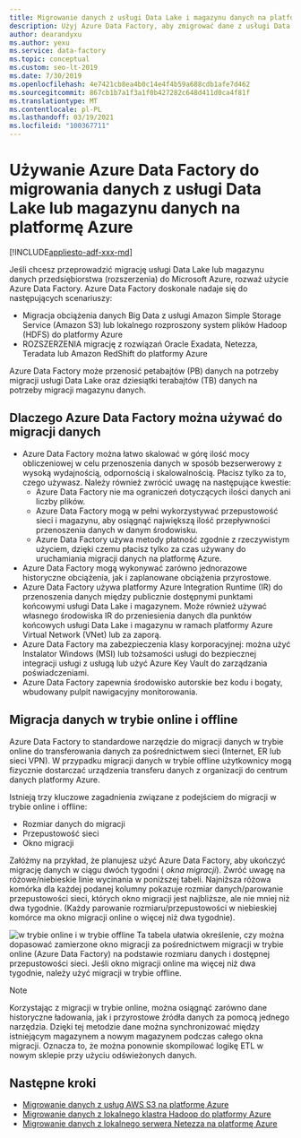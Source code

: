 ```yaml
---
title: Migrowanie danych z usługi Data Lake i magazynu danych na platformę Azure
description: Użyj Azure Data Factory, aby zmigrować dane z usługi Data Lake i magazynu danych na platformę Azure.
author: dearandyxu
ms.author: yexu
ms.service: data-factory
ms.topic: conceptual
ms.custom: seo-lt-2019
ms.date: 7/30/2019
ms.openlocfilehash: 4e7421cb8ea4b0c14e4f4b59a688cdb1afe7d462
ms.sourcegitcommit: 867cb1b7a1f3a1f0b427282c648d411d0ca4f81f
ms.translationtype: MT
ms.contentlocale: pl-PL
ms.lasthandoff: 03/19/2021
ms.locfileid: "100367711"
---
```

# <a name="use-azure-data-factory-to-migrate-data-from-your-data-lake-or-data-warehouse-to-azure"></a>Używanie Azure Data Factory do migrowania danych z usługi Data Lake lub magazynu danych na platformę Azure

[!INCLUDE[appliesto-adf-xxx-md](includes/appliesto-adf-xxx-md.md)]

Jeśli chcesz przeprowadzić migrację usługi Data Lake lub magazynu danych przedsiębiorstwa (rozszerzenia) do Microsoft Azure, rozważ użycie Azure Data Factory. Azure Data Factory doskonale nadaje się do następujących scenariuszy:

- Migracja obciążenia danych Big Data z usługi Amazon Simple Storage Service (Amazon S3) lub lokalnego rozproszony system plików Hadoop (HDFS) do platformy Azure
- ROZSZERZENIA migrację z rozwiązań Oracle Exadata, Netezza, Teradata lub Amazon RedShift do platformy Azure

Azure Data Factory może przenosić petabajtów (PB) danych na potrzeby migracji usługi Data Lake oraz dziesiątki terabajtów (TB) danych na potrzeby migracji magazynu danych.

## <a name="why-azure-data-factory-can-be-used-for-data-migration"></a>Dlaczego Azure Data Factory można używać do migracji danych

- Azure Data Factory można łatwo skalować w górę ilość mocy obliczeniowej w celu przenoszenia danych w sposób bezserwerowy z wysoką wydajnością, odpornością i skalowalnością. Płacisz tylko za to, czego używasz. Należy również zwrócić uwagę na następujące kwestie: 
  - Azure Data Factory nie ma ograniczeń dotyczących ilości danych ani liczby plików.
  - Azure Data Factory mogą w pełni wykorzystywać przepustowość sieci i magazynu, aby osiągnąć największą ilość przepływności przenoszenia danych w danym środowisku.
  - Azure Data Factory używa metody płatność zgodnie z rzeczywistym użyciem, dzięki czemu płacisz tylko za czas używany do uruchamiania migracji danych na platformę Azure.  
- Azure Data Factory mogą wykonywać zarówno jednorazowe historyczne obciążenia, jak i zaplanowane obciążenia przyrostowe.
- Azure Data Factory używa platformy Azure Integration Runtime (IR) do przenoszenia danych między publicznie dostępnymi punktami końcowymi usługi Data Lake i magazynem. Może również używać własnego środowiska IR do przeniesienia danych dla punktów końcowych usługi Data Lake i magazynu w ramach platformy Azure Virtual Network (VNet) lub za zaporą.
- Azure Data Factory ma zabezpieczenia klasy korporacyjnej: można użyć Instalator Windows (MSI) lub tożsamości usługi do bezpiecznej integracji usługi z usługą lub użyć Azure Key Vault do zarządzania poświadczeniami.
- Azure Data Factory zapewnia środowisko autorskie bez kodu i bogaty, wbudowany pulpit nawigacyjny monitorowania.  

## <a name="online-vs-offline-data-migration"></a>Migracja danych w trybie online i offline

Azure Data Factory to standardowe narzędzie do migracji danych w trybie online do transferowania danych za pośrednictwem sieci (Internet, ER lub sieci VPN). W przypadku migracji danych w trybie offline użytkownicy mogą fizycznie dostarczać urządzenia transferu danych z organizacji do centrum danych platformy Azure.  

Istnieją trzy kluczowe zagadnienia związane z podejściem do migracji w trybie online i offline:  

- Rozmiar danych do migracji
- Przepustowość sieci
- Okno migracji

Załóżmy na przykład, że planujesz użyć Azure Data Factory, aby ukończyć migrację danych w ciągu dwóch tygodni ( *okna migracji*). Zwróć uwagę na różowe/niebieskie linie wycinania w poniższej tabeli. Najniższa różowa komórka dla każdej podanej kolumny pokazuje rozmiar danych/parowanie przepustowości sieci, których okno migracji jest najbliższe, ale nie mniej niż dwa tygodnie. (Każdy parowanie rozmiaru/przepustowości w niebieskiej komórce ma okno migracji online o więcej niż dwa tygodnie). 

![w trybie online i w trybie offline ](media/data-migration-guidance-overview/online-offline.png) Ta tabela ułatwia określenie, czy można dopasować zamierzone okno migracji za pośrednictwem migracji w trybie online (Azure Data Factory) na podstawie rozmiaru danych i dostępnej przepustowości sieci. Jeśli okno migracji online ma więcej niż dwa tygodnie, należy użyć migracji w trybie offline.

> [!NOTE]
> Korzystając z migracji w trybie online, można osiągnąć zarówno dane historyczne ładowania, jak i przyrostowe źródła danych za pomocą jednego narzędzia.  Dzięki tej metodzie dane można synchronizować między istniejącym magazynem a nowym magazynem podczas całego okna migracji. Oznacza to, że można ponownie skompilować logikę ETL w nowym sklepie przy użyciu odświeżonych danych.


## <a name="next-steps"></a>Następne kroki

- [Migrowanie danych z usług AWS S3 na platformę Azure](data-migration-guidance-s3-azure-storage.md)
- [Migrowanie danych z lokalnego klastra Hadoop do platformy Azure](data-migration-guidance-hdfs-azure-storage.md)
- [Migrowanie danych z lokalnego serwera Netezza na platformę Azure](data-migration-guidance-netezza-azure-sqldw.md)
